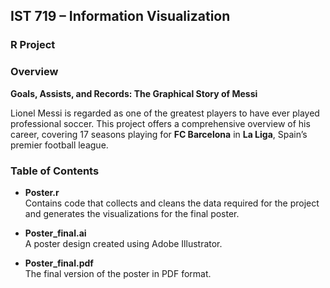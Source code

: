 ## IST 719 – Information Visualization

### R Project

### Overview

**Goals, Assists, and Records: The Graphical Story of Messi**

Lionel Messi is regarded as one of the greatest players to have ever played professional soccer. This project offers a comprehensive overview of his career, covering 17 seasons playing for **FC Barcelona** in **La Liga**, Spain’s premier football league.

### Table of Contents

- **Poster.r**  
  Contains code that collects and cleans the data required for the project and generates the visualizations for the final poster.

- **Poster_final.ai**  
  A poster design created using Adobe Illustrator.

- **Poster_final.pdf**  
  The final version of the poster in PDF format.
